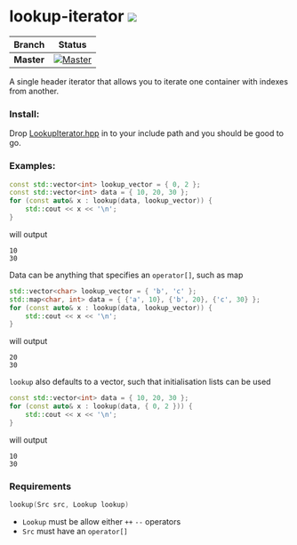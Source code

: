 # lookup-iterator <a href="#"><img src="https://img.shields.io/badge/C++-11-blue.svg?style=flat-square"></a>

| Branch        | Status        |
| ------------- |:-------------:|
| **Master**    | [![Master](https://travis-ci.org/ThomasMonkman/lookup-iterator.svg?branch=master)](https://travis-ci.org/ThomasMonkman/lookup-iterator)|

A single header iterator that allows you to iterate one container with indexes from another.

### Install:
Drop [LookupIterator.hpp](https://github.com/ThomasMonkman/lookup-iterator/blob/master/LookupIterator.hpp) in to your include path and you should be good to go.
### Examples:

```c++
const std::vector<int> lookup_vector = { 0, 2 };
const std::vector<int> data = { 10, 20, 30 };
for (const auto& x : lookup(data, lookup_vector)) {
	std::cout << x << '\n';
}
```
will output
```
10
30
```

Data can be anything that specifies an `operator[]`, such as map
```c++
std::vector<char> lookup_vector = { 'b', 'c' };
std::map<char, int> data = { {'a', 10}, {'b', 20}, {'c', 30} };
for (const auto& x : lookup(data, lookup_vector)) {
	std::cout << x << '\n';
}
```
will output
```
20
30
```

`lookup` also defaults to a vector, such that initialisation lists can be used
```c++
const std::vector<int> data = { 10, 20, 30 };
for (const auto& x : lookup(data, { 0, 2 })) {
	std::cout << x << '\n';
}
```
will output
```
10
30
```

### Requirements
```c++
lookup(Src src, Lookup lookup)
```
* `Lookup` must be allow either `++` `--` operators
* `Src` must have an `operator[]`
